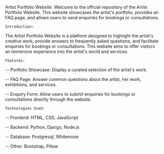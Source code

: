 Artist Portfolio Website.
Welcome to the official repository of the Artist Portfolio Website. This website showcases the artist's portfolio, provides an FAQ page, and allows users to send enquiries for bookings or consultations.

    Introduction:

The Artist Portfolio Website is a platform designed to highlight the artist's creative work, provide answers to frequently asked questions, and facilitate enquiries for bookings or consultations. This website aims to offer visitors an immersive experience into the artist's world and services.

    Features:

-- Portfolio Showcase: Display a curated selection of the artist's work.

-- FAQ Page: Answer common questions about the artist, her work, exhibitions, and services.

-- Enquiry Form: Allow users to submit enquiries for bookings or consultations directly through the website.

    Technologies Used:

-- Frontend: HTML, CSS, JavaScript

-- Backend: Python, Django, Node.js

-- Database: Postgresql, Whitenoise

-- Other: Bootstrap, Pillow

